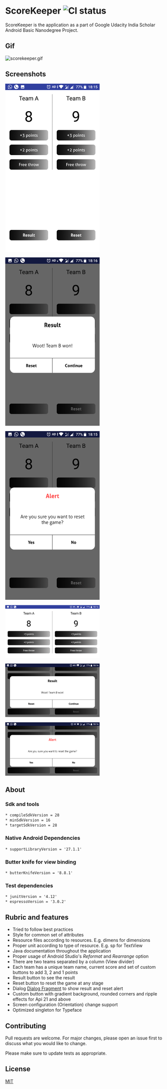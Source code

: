 # ScoreKeeper ![CI status](https://img.shields.io/badge/build-passing-brightgreen.svg)

ScoreKeeper is the application as a part of Google Udacity India Scholar Android Basic Nanodegree Project.

## Gif
![scorekeeper.gif](/gifs/scorekeeper.gif?raw=true "scorekeeper.gif")

## Screenshots
<p>
  <img src="/screenshots/001.png" width="300"/>
</p>
<p>
  <img src="/screenshots/002.png" width="300"/>
</p>
<p>
  <img src="/screenshots/003.png" width="300"/>
</p>
<p>
  <img src="/screenshots/004.png" width="300"/>
</p>
<p>
  <img src="/screenshots/005.png" width="300"/>
</p>
<p>
  <img src="/screenshots/006.png" width="300"/>
</p>

## About
### Sdk and tools
    * compileSdkVersion = 28
    * minSdkVersion = 16
    * targetSdkVersion = 28

### Native Android Dependencies
    * supportLibraryVersion = '27.1.1'

### Butter knife for view binding
    * butterKnifeVersion = '8.8.1'

### Test dependencies
    * junitVersion = '4.12'
    * espressoVersion = '3.0.2'
    

## Rubric and features

* Tried to follow best practices
* Style for common set of attributes
* Resource files according to resources. E.g. dimens for dimensions
* Proper unit according to type of resource. E.g. sp for TextView 
* Java documentation throughout the application
* Proper usage of Android Studio's _Reformat_ and _Rearrange_ option
* There are two teams separated by a column (View divider)
* Each team has a unique team name, current score and set of custom buttons to add 3, 2 and 1 points
* Result button to see the result
* Reset button to reset the game at any stage
* Dialog [Dialog Fragment](https://developer.android.com/reference/android/app/DialogFragment) to show result and reset alert
* Custom button with gradient background, rounded corners and ripple effects for Api 21 and above
* Screen configuration (Orientation) change support
* Optimized singleton for Typeface


## Contributing
Pull requests are welcome. For major changes, please open an issue first to discuss what you would like to change.

Please make sure to update tests as appropriate.

## License
[MIT](https://choosealicense.com/licenses/mit/)
